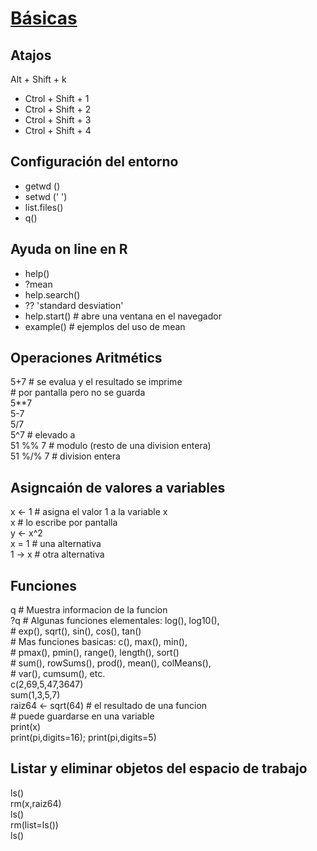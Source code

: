 # [Básicas](http://www.davidam.com/software/R/primitivasR.html)
## Atajos
Alt + Shift + k
  * Ctrol + Shift + 1
  * Ctrol + Shift + 2
  * Ctrol + Shift + 3
  * Ctrol + Shift + 4

## Configuración del entorno

* getwd ()
* setwd ('  ')
* list.files()
* q()

## Ayuda on line en R

* help()
* ?mean
* help.search()
* ?? 'standard desviation'
* help.start()              # abre una ventana en el navegador
* example()                 # ejemplos del uso de mean

## Operaciones Aritmétics

5+7                          # se evalua y el resultado se imprime 	
			     # por pantalla pero no se guarda 	
5**7 	
5-7 	
5/7 	
5^7  	                     # elevado a	
51 %% 7                      # modulo (resto de una division entera)	
51 %/% 7                     # division entera	

## Asigncaión de valores a variables	

x <- 1                       # asigna el valor 1 a la variable x	
x                            # lo escribe por pantalla	
y <- x^2	
x = 1                        # una alternativa	
1 -> x                       # otra alternativa	

## Funciones

q                            # Muestra informacion de la funcion	
?q
                             # Algunas funciones elementales: log(), log10(),	
                             # exp(), sqrt(), sin(), cos(), tan()	
                             # Mas funciones basicas: c(), max(), min(),	
                             # pmax(), pmin(), range(), length(), sort()	
                             # sum(), rowSums(), prod(), mean(), colMeans(),	
                             # var(), cumsum(), etc.	
c(2,69,5,47,3647)	
sum(1,3,5,7)	
raiz64 <- sqrt(64)           # el resultado de una funcion	
			     # puede guardarse en una variable	
print(x)	
print(pi,digits=16); print(pi,digits=5)	

## Listar y eliminar objetos del espacio de trabajo	

ls() 	
rm(x,raiz64) 	
ls() 	
rm(list=ls()) 	
ls() 	


